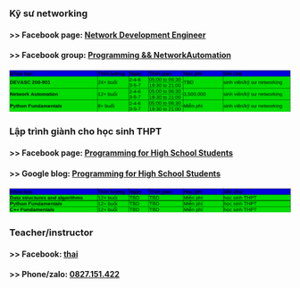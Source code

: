 ### Kỹ sư networking 
#### >> Facebook page: [Network Development Engineer](https://www.facebook.com/programmingna)
#### >> Facebook group: [Programming && NetworkAutomation](https://www.facebook.com/groups/programmingna2001/)
![course2](course2.png)            
### Lập trình giành cho học sinh THPT  
#### >> Facebook page: [Programming for High School Students](https://www.facebook.com/programminghss/)
#### >> Google blog: [Programming for High School Students](https://programminghss.blogspot.com/)
![course1](course1.png)       
### Teacher/instructor 
#### >> Facebook: [thai](https://www.facebook.com/thaimbw)                                      
#### >> Phone/zalo: [0827.151.422](https://www.facebook.com/thaiquocvo2001)                                         
